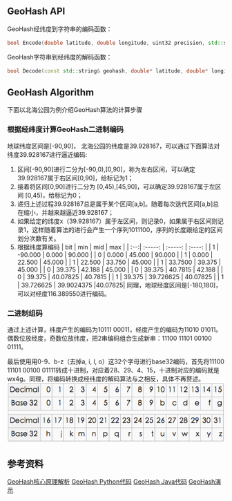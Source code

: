 ## GeoHash API
GeoHash经纬度到字符串的编码函数：
``` cpp
bool Encode(double latitude, double longitude, uint32 precision, std::string* geohash);
```
GeoHash字符串到经纬度的解码函数：
``` cpp
bool Decode(const std::string& geohash, double* latitude, double* longitude);
```
## GeoHash Algorithm
下面以北海公园为例介绍GeoHash算法的计算步骤
### 根据经纬度计算GeoHash二进制编码
地球纬度区间是[-90,90]， 北海公园的纬度是39.928167，可以通过下面算法对纬度39.928167进行逼近编码:
1. 区间[-90,90]进行二分为[-90,0),[0,90]，称为左右区间，可以确定39.928167属于右区间[0,90]，给标记为1；
2. 接着将区间[0,90]进行二分为 [0,45),[45,90]，可以确定39.928167属于左区间 [0,45)，给标记为0；
3. 递归上述过程39.928167总是属于某个区间[a,b]。随着每次迭代区间[a,b]总在缩小，并越来越逼近39.928167；
4. 如果给定的纬度x（39.928167）属于左区间，则记录0，如果属于右区间则记录1，这样随着算法的进行会产生一个序列1011100，序列的长度跟给定的区间划分次数有关。
5. 根据纬度算编码 
| bit |   min   |   mid   |   max  |
| :--:| :-----: |  :-----: |  :----: |
| 1 |  -90.000 |   0.000 | 90.000 |
| 0 |  0.000 |   45.000 | 90.000 |
| 1 |  0.000 |   22.500 | 45.000 |
| 1 | 22.500 |  33.750 | 45.000 |
| 1 |  33.7500 |   39.375 | 45.000 |
| 0 |  39.375 |   42.188 | 45.000 |
| 0 |  39.375 |   40.7815 | 42.188 |
| 0 | 39.375 |  40.07825 | 40.7815 |
| 1 |  39.375 |   39.726625 | 40.07825 |
| 1 |  39.726625 |   39.9024375 |40.07825|
同理，地球经度区间是[-180,180]，可以对经度116.389550进行编码。

### 二进制组码

通过上述计算，纬度产生的编码为10111 00011，经度产生的编码为11010 01011。偶数位放经度，奇数位放纬度，把2串编码组合生成新串：11100 11101 00100 01111。

最后使用用0-9、b-z（去掉a, i, l, o）这32个字母进行base32编码，首先将11100 11101 00100 01111转成十进制，对应着28、29、4、15，十进制对应的编码就是wx4g。同理，将编码转换成经纬度的解码算法与之相反，具体不再赘述。
![Alt text](./Base32.png)

## 参考资料
[GeoHash核心原理解析](http://www.cnblogs.com/LBSer/p/3310455.html)
[GeoHash Python代码](https://github.com/transitland/mapzen-geohash/blob/master/mzgeohash/geohash.py)
[GeoHash Java代码](https://blog.csdn.net/sunrise_2013/article/details/42395261)
[GeoHash演示](http://geohash.gofreerange.com/)
